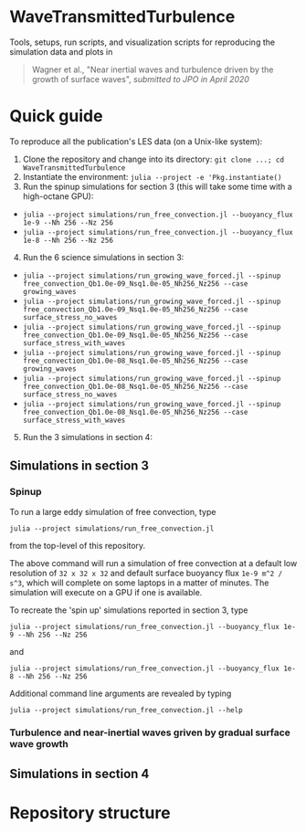 # WaveTransmittedTurbulence

Tools, setups, run scripts, and visualization scripts for reproducing the simulation data and plots in 

> Wagner et al., "Near inertial waves and turbulence driven by the growth of surface waves", _submitted to JPO in April 2020_

# Quick guide

To reproduce all the publication's LES data (on a Unix-like system):

1. Clone the repository and change into its directory: `git clone ...; cd WaveTransmittedTurbulence`
2. Instantiate the environment: `julia --project -e 'Pkg.instantiate()`
3. Run the spinup simulations for section 3 (this will take some time with a high-octane GPU):

  * `julia --project simulations/run_free_convection.jl --buoyancy_flux 1e-9 --Nh 256 --Nz 256`
  * `julia --project simulations/run_free_convection.jl --buoyancy_flux 1e-8 --Nh 256 --Nz 256`
  
4. Run the 6 science simulations in section 3:

  * `julia --project simulations/run_growing_wave_forced.jl --spinup free_convection_Qb1.0e-09_Nsq1.0e-05_Nh256_Nz256 --case growing_waves`
  * `julia --project simulations/run_growing_wave_forced.jl --spinup free_convection_Qb1.0e-09_Nsq1.0e-05_Nh256_Nz256 --case surface_stress_no_waves`
  * `julia --project simulations/run_growing_wave_forced.jl --spinup free_convection_Qb1.0e-09_Nsq1.0e-05_Nh256_Nz256 --case surface_stress_with_waves`
  * `julia --project simulations/run_growing_wave_forced.jl --spinup free_convection_Qb1.0e-08_Nsq1.0e-05_Nh256_Nz256 --case growing_waves`
  * `julia --project simulations/run_growing_wave_forced.jl --spinup free_convection_Qb1.0e-08_Nsq1.0e-05_Nh256_Nz256 --case surface_stress_no_waves`
  * `julia --project simulations/run_growing_wave_forced.jl --spinup free_convection_Qb1.0e-08_Nsq1.0e-05_Nh256_Nz256 --case surface_stress_with_waves`
  
5. Run the 3 simulations in section 4:

## Simulations in section 3

### Spinup

To run a large eddy simulation of free convection, type

```
julia --project simulations/run_free_convection.jl
```

from the top-level of this repository.

The above command will run a simulation of free convection at a default low resolution of `32 x 32 x 32` and default surface buoyancy flux `1e-9 m^2 / s^3`, which will complete on some laptops in a matter of minutes.
The simulation will execute on a GPU if one is available.

To recreate the 'spin up' simulations reported in section 3, type

```
julia --project simulations/run_free_convection.jl --buoyancy_flux 1e-9 --Nh 256 --Nz 256
```

and

```
julia --project simulations/run_free_convection.jl --buoyancy_flux 1e-8 --Nh 256 --Nz 256
```

Additional command line arguments are revealed by typing

```
julia --project simulations/run_free_convection.jl --help
```

### Turbulence and near-inertial waves griven by gradual surface wave growth

## Simulations in section 4

# Repository structure

